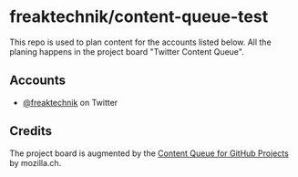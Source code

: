 # freaktechnik/content-queue-test
This repo is used to plan content for the accounts listed below.
All the planing happens in the project board "Twitter Content Queue".

## Accounts
- [@freaktechnik](https://twitter.com/freaktechnik) on Twitter

## Credits
The project board is augmented by the [Content Queue for GitHub Projects](https://github.com/mozillach/gh-projects-content-queue) by mozilla.ch.
